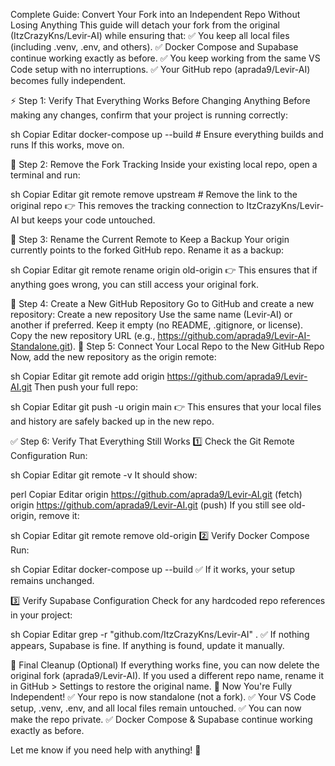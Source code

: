 Complete Guide: Convert Your Fork into an Independent Repo Without Losing Anything
This guide will detach your fork from the original (ItzCrazyKns/Levir-AI) while ensuring that: ✅ You keep all local files (including .venv, .env, and others).
✅ Docker Compose and Supabase continue working exactly as before.
✅ You keep working from the same VS Code setup with no interruptions.
✅ Your GitHub repo (aprada9/Levir-AI) becomes fully independent.

⚡ Step 1: Verify That Everything Works Before Changing Anything
Before making any changes, confirm that your project is running correctly:

sh
Copiar
Editar
docker-compose up --build  # Ensure everything builds and runs
If this works, move on.

🔗 Step 2: Remove the Fork Tracking
Inside your existing local repo, open a terminal and run:

sh
Copiar
Editar
git remote remove upstream  # Remove the link to the original repo
👉 This removes the tracking connection to ItzCrazyKns/Levir-AI but keeps your code untouched.

🚀 Step 3: Rename the Current Remote to Keep a Backup
Your origin currently points to the forked GitHub repo. Rename it as a backup:

sh
Copiar
Editar
git remote rename origin old-origin
👉 This ensures that if anything goes wrong, you can still access your original fork.

🌟 Step 4: Create a New GitHub Repository
Go to GitHub and create a new repository:
Create a new repository
Use the same name (Levir-AI) or another if preferred.
Keep it empty (no README, .gitignore, or license).
Copy the new repository URL (e.g., https://github.com/aprada9/Levir-AI-Standalone.git).
🔄 Step 5: Connect Your Local Repo to the New GitHub Repo
Now, add the new repository as the origin remote:

sh
Copiar
Editar
git remote add origin https://github.com/aprada9/Levir-AI.git
Then push your full repo:

sh
Copiar
Editar
git push -u origin main
👉 This ensures that your local files and history are safely backed up in the new repo.

✅ Step 6: Verify That Everything Still Works
1️⃣ Check the Git Remote Configuration
Run:

sh
Copiar
Editar
git remote -v
It should show:

perl
Copiar
Editar
origin  https://github.com/aprada9/Levir-AI.git (fetch)
origin  https://github.com/aprada9/Levir-AI.git (push)
If you still see old-origin, remove it:

sh
Copiar
Editar
git remote remove old-origin
2️⃣ Verify Docker Compose
Run:

sh
Copiar
Editar
docker-compose up --build
✅ If it works, your setup remains unchanged.

3️⃣ Verify Supabase Configuration
Check for any hardcoded repo references in your project:

sh
Copiar
Editar
grep -r "github.com/ItzCrazyKns/Levir-AI" .
✅ If nothing appears, Supabase is fine. If anything is found, update it manually.

🎯 Final Cleanup (Optional)
If everything works fine, you can now delete the original fork (aprada9/Levir-AI).
If you used a different repo name, rename it in GitHub > Settings to restore the original name.
🚀 Now You're Fully Independent!
✅ Your repo is now standalone (not a fork).
✅ Your VS Code setup, .venv, .env, and all local files remain untouched.
✅ You can now make the repo private.
✅ Docker Compose & Supabase continue working exactly as before.

Let me know if you need help with anything! 🚀